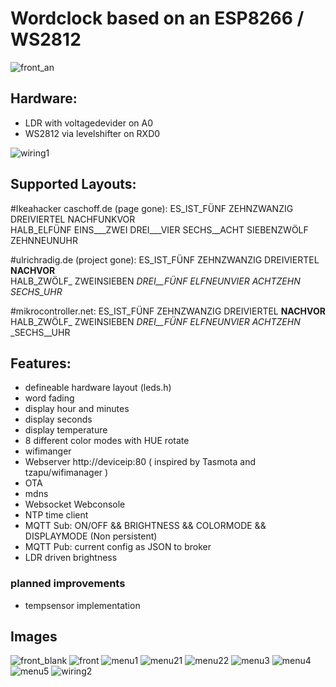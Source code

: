 # Wordclock based on an ESP8266 / WS2812
![front_an](img/front_an.jpg)

## Hardware:
- LDR with voltagedevider on A0 
- WS2812 via levelshifter on RXD0 

![wiring1](img/schematics.JPG)

## Supported Layouts:
#Ikeahacker caschoff.de (page gone):
ES_IST_FÜNF
ZEHNZWANZIG
DREIVIERTEL
NACHFUNKVOR  
HALB_ELFÜNF
EINS___ZWEI
DREI___VIER
SECHS__ACHT
SIEBENZWÖLF
ZEHNNEUNUHR

#ulrichradig.de (project gone):
ES_IST_FÜNF
ZEHNZWANZIG
DREIVIERTEL
__NACHVOR__  
HALB_ZWÖLF_
ZWEINSIEBEN
_DREI__FÜNF
ELFNEUNVIER
_ACHTZEHN__
_SECHS_UHR_

#mikrocontroller.net:
ES_IST_FÜNF
ZEHNZWANZIG
DREIVIERTEL
__NACHVOR__  
HALB_ZWÖLF_
ZWEINSIEBEN
_DREI__FÜNF
ELFNEUNVIER
_ACHTZEHN__
_SECHS__UHR

## Features:
- defineable hardware layout (leds.h)
- word fading
- display hour and minutes
- display seconds
- display temperature
- 8 different color modes with HUE rotate
- wifimanger
- Webserver http://deviceip:80 ( inspired by Tasmota and tzapu/wifimanager )
- OTA
- mdns
- Websocket Webconsole
- NTP time client
- MQTT Sub: ON/OFF && BRIGHTNESS && COLORMODE && DISPLAYMODE (Non persistent)
- MQTT Pub: current config as JSON to broker
- LDR driven brightness

### planned improvements
- tempsensor implementation


## Images
![front_blank](img/front_blank.jpg)
![front](img/front.jpg)
![menu1](img/menu1.JPG)
![menu21](img/menu2_1.JPG)
![menu22](img/menu2_2.JPG)
![menu3](img/menu3.JPG)
![menu4](img/menu4.JPG)
![menu5](img/menu5.JPG)
![wiring2](img/drahtverhau.jpg)





